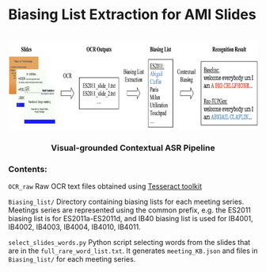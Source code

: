 # Biasing List Extraction for AMI Slides

<!-- PIPELINE -->
<br />
<div align="center">
  <a>
    <img src="F2.png" alt="pipeline" width="800" height="180">
  </a>
  <h3 align="center">Visual-grounded Contextual ASR Pipeline</h3>
  </p>
</div>

### Contents:

`OCR_raw` Raw OCR text files obtained using [Tesseract toolkit](https://github.com/tesseract-ocr/tesseract)

`Biasing_list/` Directory containing biasing lists for each meeting series. Meetings series are represented using the common prefix, e.g. the ES2011 biasing list is for ES2011a-ES2011d, and IB40 biasing list is used for IB4001, IB4002, IB4003, IB4004, IB4010, IB4011. 

`select_slides_words.py` Python script selecting words from the slides that are in the `full_rare_word_list.txt`. It generates `meeting_KB.json` and files in `Biasing_list/` for each meeting series.
